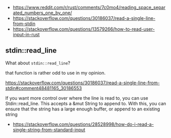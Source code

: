- https://www.reddit.com/r/rust/comments/7c0mo4/reading_space_separated_numbers_one_by_one/
- https://stackoverflow.com/questions/30186037/read-a-single-line-from-stdin
- https://stackoverflow.com/questions/13579266/how-to-read-user-input-in-rust

## stdin::read_line

What about `stdin::read_line`?

that function is rather odd to use in my opinion.

https://stackoverflow.com/questions/30186037/read-a-single-line-from-stdin#comment48481165_30186553

If you want more control over where the line is read to, you can use Stdin::read_line. This accepts a &mut String to append to. With this, you can ensure that the string has a large enough buffer, or append to an existing string

- https://stackoverflow.com/questions/28528998/how-do-i-read-a-single-string-from-standard-input